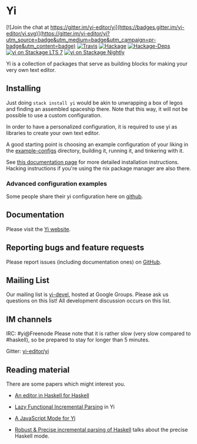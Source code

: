 # Yi

[![Join the chat at https://gitter.im/yi-editor/yi](https://badges.gitter.im/yi-editor/yi.svg)](https://gitter.im/yi-editor/yi?utm_source=badge&utm_medium=badge&utm_campaign=pr-badge&utm_content=badge)
[![Travis](https://travis-ci.org/yi-editor/yi.svg?branch=master)](https://travis-ci.org/yi-editor/yi)
[![Hackage](https://img.shields.io/hackage/v/yi.svg?maxAge=2592000)](https://hackage.haskell.org/package/yi)
[![Hackage-Deps](https://img.shields.io/hackage-deps/v/yi.svg?maxAge=2592000)]()
[![yi on Stackage LTS 7](https://stackage.org/package/yi/badge/lts-7)](https://stackage.org/lts-7/package/yi)
[![yi on Stackage Nightly](https://stackage.org/package/yi/badge/nightly)](https://stackage.org/nightly/package/yi)

Yi is a collection of packages that serve as building blocks for making your very own text editor.

## Installing

Just doing `stack install yi` would be akin to unwrapping a box of legos and
finding an assembled spaceship there.
Note that this way, it will not be possible to use a custom configuration.

In order to have a personalized configuration, it is required to use yi as libraries to create your own text editor.

A good starting point is choosing an example configuration of your liking in the
[example-configs][userconfigs] directory, building it, running it, and tinkering with it.

See [this documentation page](https://yi-editor.github.io/pages/installing/)
for more detailed installation instructions. Hacking instructions if you're
using the nix package manager are also there.

### Advanced configuration examples

Some people share their yi configuration here on [github](https://github.com/search?utf8=%E2%9C%93&q=yi-config+language%3Ahaskell&type=).

## Documentation

Please visit the [Yi website](https://yi-editor.github.io/).

## Reporting bugs and feature requests

Please report issues (including documentation ones) on [GitHub][issueslist].

## Mailing List

Our mailing list is [yi-devel][], hosted at Google Groups. Please ask us questions on this list! All development discussion occurs on this list.

## IM channels

IRC: #yi@Freenode  Please note that it is rather slow (very slow compared to #haskell), so be prepared to stay for longer than 5 minutes.

Gitter: [yi-editor/yi](https://gitter.im/yi-editor/yi)

## Reading material

There are some papers which might interest you.

* [An editor in Haskell for Haskell][small-yi]

* [Lazy Functional Incremental Parsing][lazy-parsing] in Yi

* [A JavaScript Mode for Yi][js]

* [Robust & Precise incremental parsing of Haskell][precise-haskell]
  talks about the precise Haskell mode.

[github]: https://github.com/yi-editor/
[issueslist]: https://github.com/yi-editor/yi/issues
[yi-devel]: https://groups.google.com/group/yi-devel
[userconfigs]: https://github.com/yi-editor/yi/tree/master/example-configs
[small-yi]: https://publications.lib.chalmers.se/records/fulltext/local_72549.pdf
[lazy-parsing]: https://publications.lib.chalmers.se/records/fulltext/local_94979.pdf
[js]: https://publications.lib.chalmers.se/records/fulltext/112284.pdf
[precise-haskell]: https://publications.lib.chalmers.se/records/fulltext/117337.pdf
